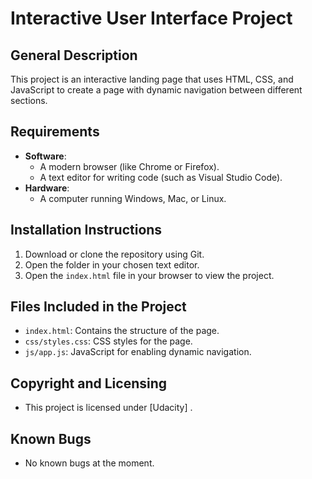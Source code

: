 # Interactive User Interface Project

## General Description
This project is an interactive landing page that uses HTML, CSS, and JavaScript to create a page with dynamic navigation between different sections.

## Requirements
- **Software**:  
  - A modern browser (like Chrome or Firefox).
  - A text editor for writing code (such as Visual Studio Code).
- **Hardware**:  
  - A computer running Windows, Mac, or Linux.

## Installation Instructions
1. Download or clone the repository using Git.
2. Open the folder in your chosen text editor.
3. Open the `index.html` file in your browser to view the project.

## Files Included in the Project
- `index.html`: Contains the structure of the page.
- `css/styles.css`: CSS styles for the page.
- `js/app.js`: JavaScript for enabling dynamic navigation.

## Copyright and Licensing
- This project is licensed under [Udacity] .

## Known Bugs
- No known bugs at the moment.
